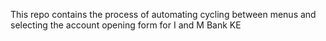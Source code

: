 This repo contains the process of automating cycling between menus and selecting the account opening form for I and M Bank KE 
